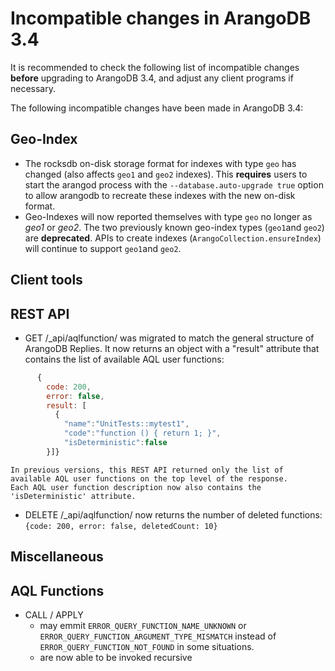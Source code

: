 Incompatible changes in ArangoDB 3.4
====================================

It is recommended to check the following list of incompatible changes **before**
upgrading to ArangoDB 3.4, and adjust any client programs if necessary.

The following incompatible changes have been made in ArangoDB 3.4:

Geo-Index
--------------

- The rocksdb on-disk storage format for indexes with type `geo` has changed (also affects `geo1` and `geo2` indexes).
  This **requires** users to start the arangod process with the `--database.auto-upgrade true` option to allow arangodb
  to recreate these indexes with the new on-disk format. 
- Geo-Indexes will now reported themselves with type `geo` no longer as _geo1_ or _geo2_. The two previously 
  known geo-index types (`geo1`and `geo2`) are **deprecated**. APIs to create indexes
  (`ArangoCollection.ensureIndex`) will continue to support `geo1`and `geo2`.

Client tools
------------

REST API
--------

- GET /_api/aqlfunction/ was migrated to match the general structure of ArangoDB Replies. 
    It now returns an object with a "result" attribute that contains the list of available AQL user functions: 
```js
	  {
	    code: 200,
		error: false,
		result: [
	      {
		    "name":"UnitTests::mytest1",
			"code":"function () { return 1; }",
			"isDeterministic":false
		}]}
```
    In previous versions, this REST API returned only the list of available AQL user functions on the top level of the response.
	Each AQL user function description now also contains the 'isDeterministic' attribute.
- DELETE /_api/aqlfunction/ now returns the number of deleted functions:
	  `{code: 200, error: false, deletedCount: 10} `

Miscellaneous
-------------

AQL Functions
-------------
- CALL / APPLY
  - may emmit `ERROR_QUERY_FUNCTION_NAME_UNKNOWN` or `ERROR_QUERY_FUNCTION_ARGUMENT_TYPE_MISMATCH`
    instead of `ERROR_QUERY_FUNCTION_NOT_FOUND` in some situations.
  - are now able to be invoked recursive
